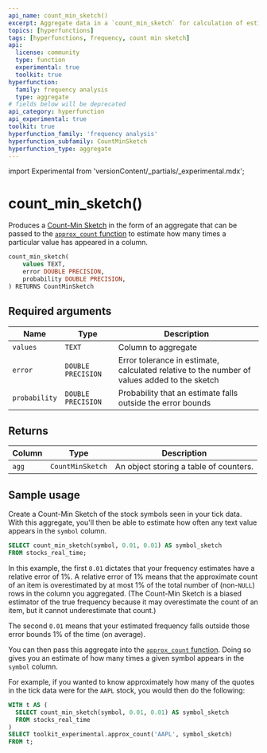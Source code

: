 ```yaml
---
api_name: count_min_sketch()
excerpt: Aggregate data in a `count_min_sketch` for calculation of estimates
topics: [hyperfunctions]
tags: [hyperfunctions, frequency, count min sketch]
api:
  license: community
  type: function
  experimental: true
  toolkit: true
hyperfunction:
  family: frequency analysis
  type: aggregate
# fields below will be deprecated
api_category: hyperfunction
api_experimental: true
toolkit: true
hyperfunction_family: 'frequency analysis'
hyperfunction_subfamily: CountMinSketch
hyperfunction_type: aggregate
---
```


import Experimental from 'versionContent/_partials/_experimental.mdx';

# count_min_sketch() <tag type="toolkit" content="Toolkit" /><tag type="experimental-toolkit" content="Experimental" />

Produces a [Count-Min Sketch][count-min-sketch] in the form of an aggregate that can be passed to the [`approx_count` function][approx-count] to estimate how many times a particular value has appeared in a column.

```sql
count_min_sketch(
    values TEXT,
    error DOUBLE PRECISION,
    probability DOUBLE PRECISION,
) RETURNS CountMinSketch
```

<Experimental />

## Required arguments

|Name|Type|Description|
|-|-|-|
|`values`|`TEXT`|Column to aggregate|
|`error`|`DOUBLE PRECISION`|Error tolerance in estimate, calculated relative to the number of values added to the sketch|
|`probability`|`DOUBLE PRECISION`|Probability that an estimate falls outside the error bounds|

## Returns

|Column|Type|Description|
|-|-|-|
|`agg`|`CountMinSketch`|An object storing a table of counters.|

## Sample usage

Create a Count-Min Sketch of the stock symbols seen in your tick data.
With this aggregate, you'll then be able to estimate how often any text value appears in the `symbol` column.

```sql
SELECT count_min_sketch(symbol, 0.01, 0.01) AS symbol_sketch
FROM stocks_real_time;
```

In this example, the first `0.01` dictates that your frequency estimates have a relative error of 1%.
A relative error of 1% means that the approximate count of an item is overestimated by at most 1% of the total number of (non-`NULL`) rows in the column you aggregated.
(The Count-Min Sketch is a biased estimator of the true frequency because it may overestimate the count of an item, but it cannot underestimate that count.)

The second `0.01` means that your estimated frequency falls outside those error bounds 1% of the time (on average).

You can then pass this aggregate into the [`approx_count` function][approx-count].
Doing so gives you an estimate of how many times a given symbol appears in the `symbol` column.

For example, if you wanted to know approximately how many of the quotes in the tick data were for the `AAPL` stock, you would then do the following:

```sql
WITH t AS (
  SELECT count_min_sketch(symbol, 0.01, 0.01) AS symbol_sketch
  FROM stocks_real_time
)
SELECT toolkit_experimental.approx_count('AAPL', symbol_sketch)
FROM t;
```

[approx-count]: /api/:currentVersion:/hyperfunctions/frequency-analysis/approx_count/
<!-- vale Google.EnDash = NO -->
[count-min-sketch]: https://en.wikipedia.org/wiki/Count–min_sketch
